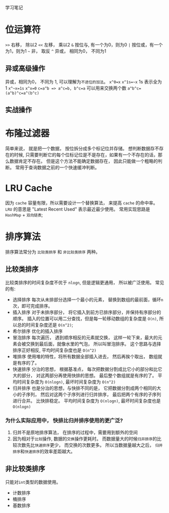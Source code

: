 学习笔记

# 位运算符
`>>` 右移， 除以2
`<<` 左移， 乘以2
`&` 按位与, 有一个为0，则为0
`|` 按位或，有一个为1，则为1
`~` 非， 取反
`^` 异或， 相同为0， 不同为1
## 异或高级操作
异或，相同为0， 不同为 1, 可以理解为`不进位的加法`。
`x^0=x`
`x^1s=~x` 1s 表示全为 1 
`x^~x=1s`
`x^x=0`
`c=a^b => a^c=b, b^c=a` 可以用来交换两个数
`a^b^c=(a^b)^c=a^(b^c)`

## 实战操作


# 布隆过滤器
简单来说， 就是把一个数据， 按位拆分成多个标记位并存储。 
想判断数据存不存在的时候, 只需要判断它的每个位标记位是不是存在，如果有一个不存在的话，那么数据肯定不存在。
但是这个方法不能确定数据存在， 因此只能做一个粗略的判断。 常用于查询数据之前的一个快速缓冲判断。

# LRU Cache
因为 `cache` 容量有限，所以需要设计一个替换算法， 来提高 `cache` 的命中率。
`LRU` 的意思是 "Latest Recent Used" 表示最近最少使用。
常用实现思路是 `HashMap` + `双向链表`;

# 排序算法
排序算法常分为 `比较类排序` 和 `非比较类排序` 两种。
## 比较类排序
比较类排序的时间复杂度不优于 `nlogn`, 但是逻辑更通用， 所以被广泛使用。
常见的有:
+ 选择排序
每次从未排部分选择一个最小的元素， 替换到数组的最前面，循环`n`次，即可完成排序。
+ 插入排序
对于未排序部分， 将它插入到前方已排序部分，并保持有序部分的顺序。 
插入的位置可以用二分查找，但是每一轮移动数组的复杂度是 `O(n)`, 所以总的时间复杂度还是 `O(n^2)`;
+ 希尔排序
优化的插入排序
+ 冒泡排序
每次遍历， 遇到顺序相反的元素就交换， 这样一轮下来，最大的元素会被交换到最后面，就像水里的气泡， 所以叫冒泡排序。
这个思路与选择排序正好相反, 平均时间复杂度也是 `O(n^2)`
+ 堆排序
使用堆的特性，将所有数据全部插入进去， 然后再挨个取出， 数组就是有序的了。
+ 快速排序
分治的思想， 根据基准点， 每次把数据分割成比它小的部分和比它大的部分， 对这两部分再使用快排的思想。 最后整个数组就是有序的了。
平均时间复杂度为 `O(nlogn)`, 最坏时间复杂度为 `O(n^2)`
+ 归并排序
也是分治的思想，与快排不同的是， 它把数据分割成两个相同的大小的子序列， 然后对这两个子序列进行归并排序， 最后把两个有序的子序列进行合并。
比快排稳定。
平均时间复杂度为 `O(nlogn)`, 最坏时间复杂度也是`O(nlogn)`

### 为什么实际应用中， 快排比归并排序使用的更广泛?
1. 归并不是原地排序算法， 在排序的过程中，需要用到额外的空间
2. 因为相对于`比较`操作, 数据的`交换`操作更耗时。 
而数据量大的时候`归并排序`的比较次数先比`快速排序`更少， 而交换的次数更多。 
所以当数据量越大之后， `归并排序`和`快速排序`的效率差距越大。


## 非比较类排序
只能对`int`类型的数据使用。
+ 计数排序
+ 桶排序
+ 基数排序